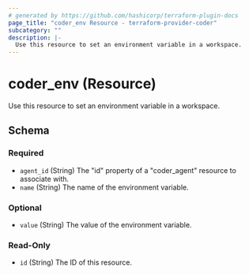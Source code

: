 ```yaml
---
# generated by https://github.com/hashicorp/terraform-plugin-docs
page_title: "coder_env Resource - terraform-provider-coder"
subcategory: ""
description: |-
  Use this resource to set an environment variable in a workspace.
---
```


# coder_env (Resource)

Use this resource to set an environment variable in a workspace.



<!-- schema generated by tfplugindocs -->
## Schema

### Required

- `agent_id` (String) The "id" property of a "coder_agent" resource to associate with.
- `name` (String) The name of the environment variable.

### Optional

- `value` (String) The value of the environment variable.

### Read-Only

- `id` (String) The ID of this resource.
